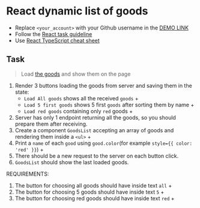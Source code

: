 # React dynamic list of goods
- Replace `<your_account>` with your Github username in the
 [DEMO LINK](https://eugenekh81.github.io/react_dynamic-list-of-goods/)
- Follow the [React task guideline](https://github.com/mate-academy/react_task-guideline#react-tasks-guideline)
- Use [React TypeScript cheat sheet](https://mate-academy.github.io/fe-program/js/extra/react-typescript)

## Task
> Load [the goods](https://mate-academy.github.io/react_dynamic-list-of-goods/goods.json) and show them on the page

1. Render 3 buttons loading the goods from server and saving them in the state:
    - `Load All goods` shows all the received `goods` +
    - `Load 5 first goods` shows 5 first `goods` after sorting them by name +
    - `Load red goods` containing only `red` goods +
1. Server has only 1 endpoint returning all the goods, so you should prepare them after receiving.
1. Create a component `GoodsList` accepting an array of goods and rendering them inside a `<ul>` +
1. Print a `name` of each `good` using `good.color`(for example `style={{ color: 'red' }}`) +
1. There should be a new request to the server on each button click.
1. `GoodsList` should show the last loaded goods.

REQUIREMENTS:
1. The button for choosing all goods should have inside text `all` +
2. The button for choosing 5 goods should have inside text `5` +
3. The button for choosing red goods should have inside text `red` +

